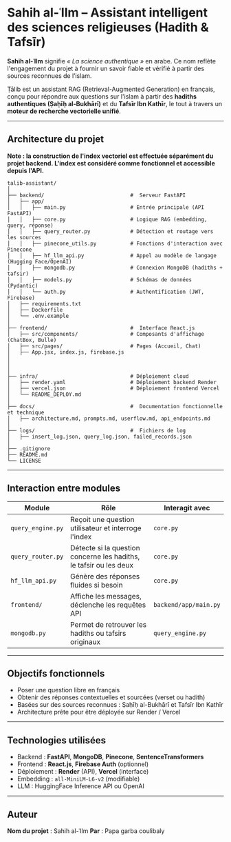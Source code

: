 #  Sahih al-ʿIlm – Assistant intelligent des sciences religieuses (Hadith & Tafsīr)

**Sahih al-ʿIlm** signifie _« La science authentique »_ en arabe. Ce nom reflète l'engagement du projet à fournir un savoir fiable et vérifié à partir des sources reconnues de l’islam.

Ṭālib est un assistant RAG (Retrieval-Augmented Generation) en français, conçu pour répondre aux questions sur l'islam à partir des **hadiths authentiques (Ṣaḥīḥ al-Bukhārī)** et du **Tafsīr Ibn Kathīr**, le tout à travers un **moteur de recherche vectorielle unifié**.

---

##  Architecture du projet

 **Note : la construction de l'index vectoriel est effectuée séparément du projet backend. L'index est considéré comme fonctionnel et accessible depuis l'API.**

```
talib-assistant/
│
├── backend/                            #  Serveur FastAPI
│   ├── app/
│   │   ├── main.py                     # Entrée principale (API FastAPI)
│   │   ├── core.py                     # Logique RAG (embedding, query, réponse)
│   │   ├── query_router.py             # Détection et routage vers les sources
│   │   ├── pinecone_utils.py           # Fonctions d'interaction avec Pinecone
│   │   ├── hf_llm_api.py               # Appel au modèle de langage (Hugging Face/OpenAI)
│   │   ├── mongodb.py                  # Connexion MongoDB (hadiths + tafsir)
│   │   ├── models.py                   # Schémas de données (Pydantic)
│   │   └── auth.py                     # Authentification (JWT, Firebase)
│   ├── requirements.txt
│   ├── Dockerfile
│   └── .env.example
│
├── frontend/                           #  Interface React.js
│   ├── src/components/                 # Composants d'affichage (ChatBox, Bulle)
│   ├── src/pages/                      # Pages (Accueil, Chat)
│   ├── App.jsx, index.js, firebase.js
│
│  
│
├── infra/                              # Déploiement cloud
│   ├── render.yaml                     # Déploiement backend Render
│   ├── vercel.json                     # Déploiement frontend Vercel
│   └── README_DEPLOY.md
│
├── docs/                               #  Documentation fonctionnelle et technique
│   ├── architecture.md, prompts.md, userflow.md, api_endpoints.md
│
├── logs/                               #  Fichiers de log
│   ├── insert_log.json, query_log.json, failed_records.json
│
├── .gitignore
├── README.md
└── LICENSE
```

---

##  Interaction entre modules

| Module | Rôle | Interagit avec |
|--------|------|----------------|
| `query_engine.py` | Reçoit une question utilisateur et interroge l'index | `core.py` |
| `query_router.py` | Détecte si la question concerne les hadiths, le tafsir ou les deux | `core.py` |
| `hf_llm_api.py` | Génère des réponses fluides si besoin | `core.py` |
| `frontend/` | Affiche les messages, déclenche les requêtes API | `backend/app/main.py` |
| `mongodb.py` | Permet de retrouver les hadiths ou tafsirs originaux | `query_engine.py` |

---

##  Objectifs fonctionnels

- Poser une question libre en français
- Obtenir des réponses contextuelles et sourcées (verset ou hadith)
- Basées sur des sources reconnues : Ṣaḥīḥ al-Bukhārī et Tafsīr Ibn Kathīr
- Architecture prête pour être déployée sur Render / Vercel

---

##  Technologies utilisées

- Backend : **FastAPI**, **MongoDB**, **Pinecone**, **SentenceTransformers**
- Frontend : **React.js**, **Firebase Auth** (optionnel)
- Déploiement : **Render** (API), **Vercel** (interface)
- Embedding : `all-MiniLM-L6-v2` (modifiable)
- LLM  : HuggingFace Inference API ou OpenAI

---

## Auteur
**Nom du projet** : Sahih al-ʿIlm 
**Par** : Papa garba coulibaly